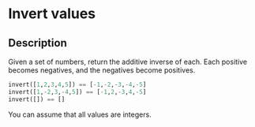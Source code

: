 # Invert values

## Description

Given a set of numbers, return the additive inverse of each. Each positive becomes negatives, and the negatives become positives.

```python
invert([1,2,3,4,5]) == [-1,-2,-3,-4,-5]
invert([1,-2,3,-4,5]) == [-1,2,-3,4,-5]
invert([]) == []
```

You can assume that all values are integers.
